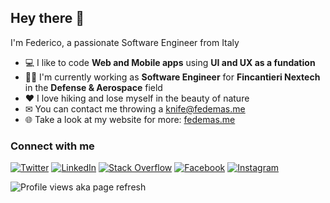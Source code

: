 ## Hey there 👋
 I'm Federico, a passionate Software Engineer from Italy
  
- 💻 I like to code **Web and Mobile apps** using **UI and UX as a fundation**
- 👨‍💻 I'm currently working as **Software Engineer** for **Fincantieri Nextech** in the **Defense & Aerospace** field
- ❤ I love hiking and lose myself in the beauty of nature
- ✉ You can contact me throwing a knife@fedemas.me
- 🌐 Take a look at my website for more: <a href="http://fedemas.me" target="_blank">fedemas.me</a>

### Connect with me

[![Twitter](https://img.shields.io/badge/twitter-1da1f2.svg?&style=for-the-badge&logo=twitter&logoColor=white)](https://twitter.com/0xfedemas)
[![LinkedIn](https://img.shields.io/badge/linkedin-0077b5.svg?&style=for-the-badge&logo=linkedin&logoColor=white)](https://www.linkedin.com/in/fedemas)
[![Stack Overflow](https://img.shields.io/badge/stack%20overflow-f48024?logo=stack-overflow&logoColor=white&style=for-the-badge)](https://stackoverflow.com/users/federico-mastrini)
[![Facebook](https://img.shields.io/badge/facebook-%231877F2.svg?&style=for-the-badge&logo=facebook&logoColor=white)](https://www.facebook.com/fedemas993/)
[![Instagram](https://img.shields.io/badge/instagram-e1306c.svg?&style=for-the-badge&logo=instagram&logoColor=white)](https://instagram.com/0xfedemas__)

![Profile views aka page refresh](https://komarev.com/ghpvc/?username=mastro993&label=Profile%20views&color=0e75b6&style=flat)


